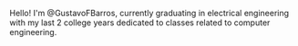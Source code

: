 Hello! I'm @GustavoFBarros, currently graduating in electrical engineering with my last 2 college years dedicated to classes related to computer engineering.


<!---
GustavoFBarros/GustavoFBarros is a ✨ special ✨ repository because its `README.md` (this file) appears on your GitHub profile.
You can click the Preview link to take a look at your changes.
--->
